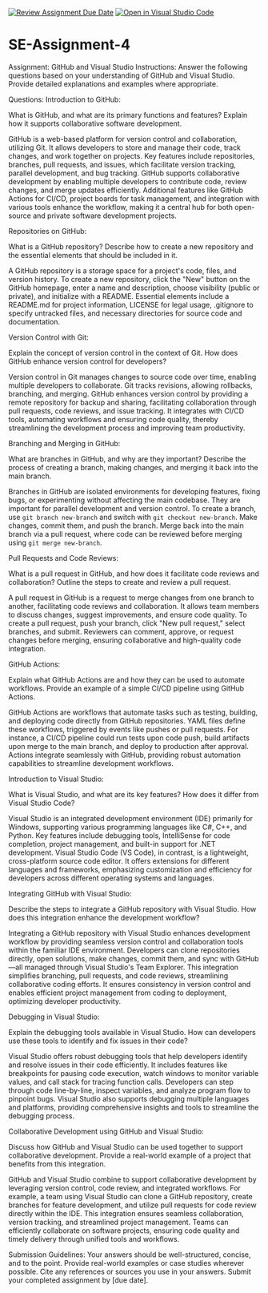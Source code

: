 [![Review Assignment Due Date](https://classroom.github.com/assets/deadline-readme-button-22041afd0340ce965d47ae6ef1cefeee28c7c493a6346c4f15d667ab976d596c.svg)](https://classroom.github.com/a/GvXCZgfk)
[![Open in Visual Studio Code](https://classroom.github.com/assets/open-in-vscode-2e0aaae1b6195c2367325f4f02e2d04e9abb55f0b24a779b69b11b9e10269abc.svg)](https://classroom.github.com/online_ide?assignment_repo_id=15301315&assignment_repo_type=AssignmentRepo)
# SE-Assignment-4
Assignment: GitHub and Visual Studio
Instructions:
Answer the following questions based on your understanding of GitHub and Visual Studio. Provide detailed explanations and examples where appropriate.

Questions:
Introduction to GitHub:

What is GitHub, and what are its primary functions and features? Explain how it supports collaborative software development.

GitHub is a web-based platform for version control and collaboration, utilizing Git. It allows developers to store and manage their code, track changes, and work together on projects. Key features include repositories, branches, pull requests, and issues, which facilitate version tracking, parallel development, and bug tracking. GitHub supports collaborative development by enabling multiple developers to contribute code, review changes, and merge updates efficiently. Additional features like GitHub Actions for CI/CD, project boards for task management, and integration with various tools enhance the workflow, making it a central hub for both open-source and private software development projects.

Repositories on GitHub:

What is a GitHub repository? Describe how to create a new repository and the essential elements that should be included in it.

A GitHub repository is a storage space for a project's code, files, and version history. To create a new repository, click the "New" button on the GitHub homepage, enter a name and description, choose visibility (public or private), and initialize with a README. Essential elements include a README.md for project information, LICENSE for legal usage, .gitignore to specify untracked files, and necessary directories for source code and documentation.

Version Control with Git:

Explain the concept of version control in the context of Git. How does GitHub enhance version control for developers?

Version control in Git manages changes to source code over time, enabling multiple developers to collaborate. Git tracks revisions, allowing rollbacks, branching, and merging. GitHub enhances version control by providing a remote repository for backup and sharing, facilitating collaboration through pull requests, code reviews, and issue tracking. It integrates with CI/CD tools, automating workflows and ensuring code quality, thereby streamlining the development process and improving team productivity.

Branching and Merging in GitHub:

What are branches in GitHub, and why are they important? Describe the process of creating a branch, making changes, and merging it back into the main branch.

Branches in GitHub are isolated environments for developing features, fixing bugs, or experimenting without affecting the main codebase. They are important for parallel development and version control. To create a branch, use `git branch new-branch` and switch with `git checkout new-branch`. Make changes, commit them, and push the branch. Merge back into the main branch via a pull request, where code can be reviewed before merging using `git merge new-branch`.

Pull Requests and Code Reviews:

What is a pull request in GitHub, and how does it facilitate code reviews and collaboration? Outline the steps to create and review a pull request.

A pull request in GitHub is a request to merge changes from one branch to another, facilitating code reviews and collaboration. It allows team members to discuss changes, suggest improvements, and ensure code quality. To create a pull request, push your branch, click "New pull request," select branches, and submit. Reviewers can comment, approve, or request changes before merging, ensuring collaborative and high-quality code integration.

GitHub Actions:

Explain what GitHub Actions are and how they can be used to automate workflows. Provide an example of a simple CI/CD pipeline using GitHub Actions.

GitHub Actions are workflows that automate tasks such as testing, building, and deploying code directly from GitHub repositories. YAML files define these workflows, triggered by events like pushes or pull requests. For instance, a CI/CD pipeline could run tests upon code push, build artifacts upon merge to the main branch, and deploy to production after approval. Actions integrate seamlessly with GitHub, providing robust automation capabilities to streamline development workflows.

Introduction to Visual Studio:

What is Visual Studio, and what are its key features? How does it differ from Visual Studio Code?

Visual Studio is an integrated development environment (IDE) primarily for Windows, supporting various programming languages like C#, C++, and Python. Key features include debugging tools, IntelliSense for code completion, project management, and built-in support for .NET development. Visual Studio Code (VS Code), in contrast, is a lightweight, cross-platform source code editor. It offers extensions for different languages and frameworks, emphasizing customization and efficiency for developers across different operating systems and languages.

Integrating GitHub with Visual Studio:

Describe the steps to integrate a GitHub repository with Visual Studio. How does this integration enhance the development workflow?

Integrating a GitHub repository with Visual Studio enhances development workflow by providing seamless version control and collaboration tools within the familiar IDE environment. Developers can clone repositories directly, open solutions, make changes, commit them, and sync with GitHub—all managed through Visual Studio's Team Explorer. This integration simplifies branching, pull requests, and code reviews, streamlining collaborative coding efforts. It ensures consistency in version control and enables efficient project management from coding to deployment, optimizing developer productivity.

Debugging in Visual Studio:

Explain the debugging tools available in Visual Studio. How can developers use these tools to identify and fix issues in their code?

Visual Studio offers robust debugging tools that help developers identify and resolve issues in their code efficiently. It includes features like breakpoints for pausing code execution, watch windows to monitor variable values, and call stack for tracing function calls. Developers can step through code line-by-line, inspect variables, and analyze program flow to pinpoint bugs. Visual Studio also supports debugging multiple languages and platforms, providing comprehensive insights and tools to streamline the debugging process.

Collaborative Development using GitHub and Visual Studio:

Discuss how GitHub and Visual Studio can be used together to support collaborative development. Provide a real-world example of a project that benefits from this integration.

GitHub and Visual Studio combine to support collaborative development by leveraging version control, code review, and integrated workflows. For example, a team using Visual Studio can clone a GitHub repository, create branches for feature development, and utilize pull requests for code review directly within the IDE. This integration ensures seamless collaboration, version tracking, and streamlined project management. Teams can efficiently collaborate on software projects, ensuring code quality and timely delivery through unified tools and workflows.


Submission Guidelines:
Your answers should be well-structured, concise, and to the point.
Provide real-world examples or case studies wherever possible.
Cite any references or sources you use in your answers.
Submit your completed assignment by [due date].
